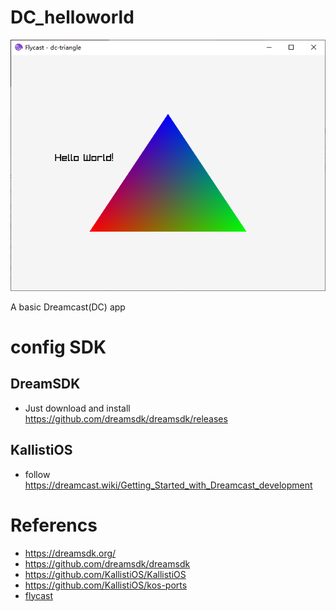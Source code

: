 # DC_helloworld

![DC raylib tri](screenshots/Snipaste_2025-05-28_18-18-14.png)

A basic Dreamcast(DC) app

# config SDK

## DreamSDK

- Just download and install https://github.com/dreamsdk/dreamsdk/releases

## KallistiOS

- follow https://dreamcast.wiki/Getting_Started_with_Dreamcast_development

# Referencs

- https://dreamsdk.org/
- https://github.com/dreamsdk/dreamsdk
- https://github.com/KallistiOS/KallistiOS
- https://github.com/KallistiOS/kos-ports
- [flycast](https://github.com/flyinghead/flycast)
